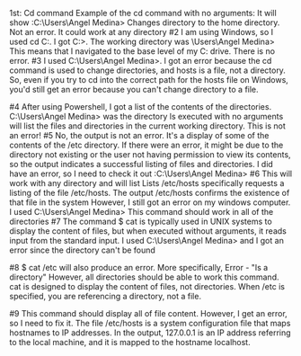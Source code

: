1st: Cd command Example of the cd command with no arguments: It will show :C:\Users\Angel Medina> Changes directory to the home directory. Not an error. It could work at any directory 
#2 I am using Windows, so I used cd C:. I got C:>. The working directory was \Users\Angel Medina> This means that I navigated to the base level of my C: drive. There is no error.
#3 I used C:\Users\Angel Medina>. I got an error because the cd command is used to change directories, and hosts is a file, not a directory. So, even if you try to cd into the correct path for the hosts file on Windows, you'd still get an error because you can't change directory to a file.

#4 After using Powershell, I got a list of the contents of the directories. C:\Users\Angel Medina> was the directory ls executed with no arguments will list the files and directories in the current working directory. This is not an error! 
#5 No, the output is not an error. It's a display of some of the contents of the /etc directory. If there were an error, it might be due to the directory not existing or the user not having permission to view its contents, so the output indicates a successful listing of files and directories. I did have an error, so I need to check it out :C:\Users\Angel Medina> 
#6 This will work with any directory and will list Lists /etc/hosts specifically requests a listing of the file /etc/hosts. The output /etc/hosts confirms the existence of that file in the system However, I still got an error on my windows computer. I used C:\Users\Angel Medina> This command should work in all of the directories 
#7 The command $ cat is typically used in UNIX systems to display the content of files, but when executed without arguments, it reads input from the standard input. I used C:\Users\Angel Medina> and I got an error since the directory can't be found 

#8 $ cat /etc will also produce an error. More specifically, Error - "Is a directory" However, all directories should be able to work this command. cat is designed to display the content of files, not directories. When
/etc is specified, you are referencing a directory, not a file. 

#9 This command should display all of file content. However, I get an error, so I need to fix it. The file /etc/hosts is a system configuration file that maps hostnames to IP addresses. In the output, 127.0.0.1 is an IP address referring to the local machine, and it is mapped to the hostname localhost.
